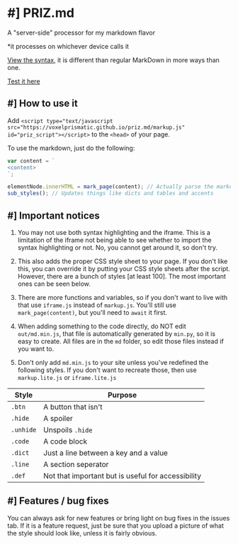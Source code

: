 # #] PRIZ.md
A "server-side" processor for my markdown flavor

*it processes on whichever device calls it

[View the syntax](https://voxelprismatic.github.io/priz.md/view), it is different than regular
MarkDown in more ways than one.

[Test it here](https://voxelprismatic.github.io/priz.md/markup)

## #] How to use it
Add `<script type="text/javascript src="https://voxelprismatic.github.io/priz.md/markup.js" id="priz_script"></script>`
to the `<head>` of your page.

To use the markdown, just do the following:
```js
var content = `
<content>
`;

elementNode.innerHTML = mark_page(content); // Actually parse the markdown
sub_styles(); // Updates things like dicts and tables and accents
```

## #] Important notices
1. You may not use both syntax highlighting and the iframe. This is a limitation of the iframe
not being able to see whether to import the syntax highlighting or not. No, you cannot get around
it, so don't try.

2. This also adds the proper CSS style sheet to your page. If you don't like this, you can
override it by putting your CSS style sheets after the script. However, there are a bunch
of styles [at least 100]. The most important ones can be seen below.

3. There are more functions and variables, so if you don't want to live with that use
`iframe.js` instead of `markup.js`. You'll still use `mark_page(content)`, but you'll
need to `await` it first.

4. When adding something to the code directly, do NOT edit `out/md.min.js`, that file is
automatically generated by `min.py`, so it is easy to create. All files are in the `md` folder,
so edit those files instead if you want to.

5. Don't only add `md.min.js` to your site unless you've redefined the following styles. 
If you don't want to recreate those, then use `markup.lite.js` or `iframe.lite.js`

| Style | Purpose |
| - | - |
| `.btn` | A button that isn't |
| `.hide` | A spoiler |
| `.unhide` | Unspoils `.hide` |
| `.code` | A code block |
| `.dict` | Just a line between a key and a value |
| `.line` | A section seperator |
| `.def` | Not that important but is useful for accessibility |

## #] Features / bug fixes
You can always ask for new features or bring light on bug fixes in the issues tab.
If it is a feature request, just be sure that you upload a picture of what the style should
look like, unless it is fairly obvious.
